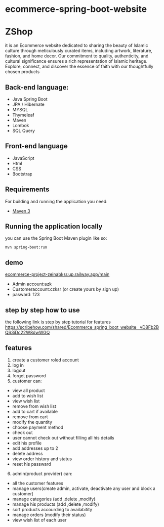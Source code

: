 # ecommerce-spring-boot-website
# ZShop
it is an Ecommerce website dedicated to sharing the beauty of Islamic culture through meticulously curated items, including
artwork, literature, fashion, and home decor. Our commitment to quality, authenticity, and cultural
significance ensures a rich representation of Islamic heritage. Explore, connect, and discover the
essence of faith with our thoughtfully chosen products
## Back-end language:
- Java Spring Boot
- JPA / Hibernate
- MYSQL
- Thymeleaf
- Maven
- Lombok
- SQL Query
## Front-end language
- JavaScript
- Html
- CSS
- Bootstrap
## Requirements
For building and running the application you need:
- [Maven 3](https://maven.apache.org)
## Running the application locally
you can use the Spring Boot Maven plugin like so:
```shell
mvn spring-boot:run
```
  ## demo
[    ecommerce-project-zeinabksr.up.railway.app/main
](https://ecommerce-project-zeinabksr.up.railway.app/Main)  
  - Admin account:azk
  - Customeraccount:czksr (or create yours by sign up)
  - pasward: 123
## step by step how to use
the following link is step by step tutorial for features
https://scribehow.com/shared/Ecommerce_spring_boot_website__vD8Fb2BQS3iDc22W8dwWGQ

## features
1. create a customer roled account 
2. log in
3. logout 
4. forget password 
5. customer can:
- view all product 
- add to wish list 
- view wish list 
- remove from wish list 
- add to cart if available
- remove from cart
- modify the quantity
- choose payment method
- check out
- user cannot check out without filling all his details
- edit his profile
- add addresses up to 2
- delete address
- view order history and status
- reset his passward
6. admin(product provider) can:
- all the customer features 
- manage users(create admin, activate, deactivate any user and block a customer)
- manage categories (add ,delete ,modify)
- manage his products (add ,delete ,modify)
- sort products accourding to availabitity
- manage orders (modify their status)
- view wish list of each user

